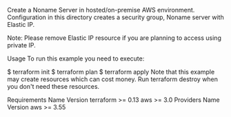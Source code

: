 Create a Noname Server in hosted/on-premise AWS environment.
Configuration in this directory creates a security group, Noname server with Elastic IP.

Note: Please remove Elastic IP resource if you are planning to access using private IP.

Usage
To run this example you need to execute:

$ terraform init
$ terraform plan
$ terraform apply
Note that this example may create resources which can cost money. Run terraform destroy when you don't need these resources.

Requirements
Name	Version
terraform	>= 0.13
aws	>= 3.0
Providers
Name	Version
aws	>= 3.55
